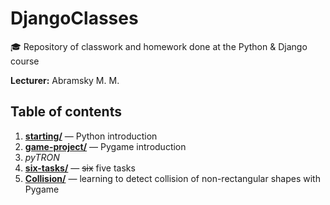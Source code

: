 # DjangoClasses
🎓 Repository of classwork and homework done at the Python & Django course

**Lecturer:** Abramsky M. M.

## Table of contents

1. **[starting/](1_starting)** — Python introduction
2. **[game-project/](2_game-project)** — Pygame introduction
3. *pyTRON*
4. **[six-tasks/](4_six-tasks)** — ~~six~~ five tasks
5. **[Collision/](5_Collision)** — learning to detect collision of non-rectangular shapes with Pygame
